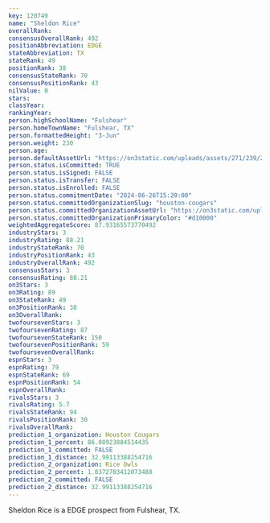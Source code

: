 ```yaml
---
key: 120749
name: "Sheldon Rice"
overallRank: 
consensusOverallRank: 492
positionAbbreviation: EDGE
stateAbbreviation: TX
stateRank: 49
positionRank: 38
consensusStateRank: 70
consensusPositionRank: 43
nilValue: 0
stars: 
classYear: 
rankingYear: 
person.highSchoolName: "Fulshear"
person.homeTownName: "Fulshear, TX"
person.formattedHeight: "3-Jun"
person.weight: 230
person.age: 
person.defaultAssetUrl: "https://on3static.com/uploads/assets/271/239/239271.png"
person.status.isCommitted: TRUE
person.status.isSigned: FALSE
person.status.isTransfer: FALSE
person.status.isEnrolled: FALSE
person.status.commitmentDate: "2024-06-26T15:20:00"
person.status.committedOrganizationSlug: "houston-cougars"
person.status.committedOrganizationAssetUrl: "https://on3static.com/uploads/assets/805/149/149805.svg"
person.status.committedOrganizationPrimaryColor: "#d10000"
weightedAggregateScore: 87.93165573770492
industryStars: 3
industryRating: 88.21
industryStateRank: 70
industryPositionRank: 43
industryOverallRank: 492
consensusStars: 3
consensusRating: 88.21
on3Stars: 3
on3Rating: 89
on3StateRank: 49
on3PositionRank: 38
on3OverallRank: 
twofoursevenStars: 3
twofoursevenRating: 87
twofoursevenStateRank: 150
twofoursevenPositionRank: 59
twofoursevenOverallRank: 
espnStars: 3
espnRating: 79
espnStateRank: 69
espnPositionRank: 54
espnOverallRank: 
rivalsStars: 3
rivalsRating: 5.7
rivalsStateRank: 94
rivalsPositionRank: 30
rivalsOverallRank: 
prediction_1_organization: Houston Cougars
prediction_1_percent: 86.08923884514435
prediction_1_committed: FALSE
prediction_1_distance: 32.99113388254716
prediction_2_organization: Rice Owls
prediction_2_percent: 1.8372703412073488
prediction_2_committed: FALSE
prediction_2_distance: 32.99113388254716
---
```

Sheldon Rice is a EDGE prospect from Fulshear, TX.